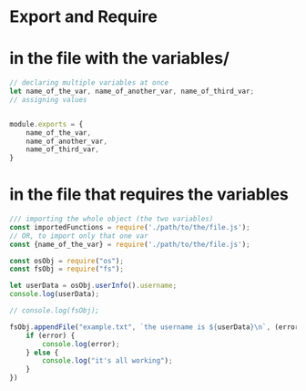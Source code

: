 # Export and Require

# in the file with the variables/
``` javascript
// declaring multiple variables at once
let name_of_the_var, name_of_another_var, name_of_third_var;
// assigning values


module.exports = {
    name_of_the_var,
    name_of_another_var,
    name_of_third_var,
}
```

# in the file that requires the variables
``` javascript
/// importing the whole object (the two variables)
const importedFunctions = require('./path/to/the/file.js');
// OR, to import only that one var
const {name_of_the_var} = require('./path/to/the/file.js');
```



``` js
const osObj = require("os");
const fsObj = require("fs");

let userData = osObj.userInfo().username;
console.log(userData);

// console.log(fsObj);

fsObj.appendFile("example.txt", `the username is ${userData}\n`, (error) => {
    if (error) {
        console.log(error);
    } else {
        console.log("it's all working");
    }
})
```